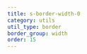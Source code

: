 ```yaml
---
title: s-border-width-0
category: utils
util_type: border
border_group: width
order: 15
---
```

<span class="s-border s-border-width-0"></span>